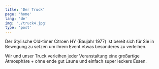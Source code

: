 ```yaml
---
title: 'Der Truck'
page: 'home'
lang: 'de'
img: './truck4.jpg'
type: 'post'
---
```


Der Stylische Old-timer Citroen HY (Baujahr 1977) ist bereit sich für Sie in Bewegung zu setzen um ihrem Event etwas besonderes zu verleihen.

Wir und unser Truck verleihen jeder Veranstaltung eine großartige Atmosphäre + ohne ende gut Laune und einfach super leckers Essen.
